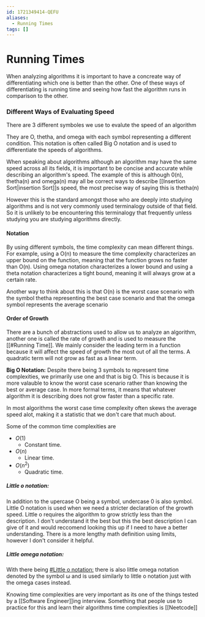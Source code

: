 ```yaml
---
id: 1721349414-QEFU
aliases:
  - Running Times
tags: []
---
```


# Running Times
When analyzing algorithms it is important to have a concreate way of differentiating which one is better than the other. One of these ways of differentiating is running time and seeing how fast the algorithm runs in comparison to the other. 

### Different Ways of Evaluating Speed
There are 3 different symboles we use to evalute the speed of an algorithm 

They are O, thetha, and omega with each symbol representing a different condition. This notation is often called Big O notation and is used to differentiate the speeds of algorithms. 

When speaking about algorithms although an algorithm may have the same speed across all its fields, it is important to be concise and accurate while describing an algorithm's speed. The example of this is although 0(n), thetha(n) and omega(n) may all be correct ways to describe [[Insertion Sort|insertion Sort]]s speed, the most precise way of saying this is thetha(n)

However this is the standard amongst those who are deeply into studying algorithms and is not very commonly used terminalogy outside of that field. So it is unlikely to be encountering this terminalogy that frequently unless studying you are studying algorithms directly. 

#### Notation
By using different symbols, the time complexity can mean different things. For example, using a O(n) to measure the time complexity characterizes an upper bound on the function, meaning that the function grows no faster than O(n). Using omega notation characterizes a lower bound and using a theta notation characterizes a tight bound, meaning it will always grow at a certain rate. 

Another way to think about this is that O(n) is the worst case scenario with the symbol thetha representing the best case scenario and that the omega symbol represents the average scenario

#### Order of Growth
There are a bunch of abstractions used to allow us to analyze an algorithm, another one is called the rate of growth and is used to measure the [[#Running Time]]. We mainly consider the leading term in a function because it will affect the speed of growth the most out of all the terms. A quadratic term will not grow as fast as a linear term.

**Big O Notation:**
Despite there being 3 symbols to represent time complexities, we primarily use one and that is big O. This is because it is more valauble to know the worst case scenario rather than knowing the best or average case. In more formal terms, it means that whatever algorithm it is describing does not grow faster than a specific rate. 

In most algorithms the worst case time complexity often skews the average speed alot, making it a statistic that we don't care that much about.

Some of the common time complexities are 
- $O(1)$
	- Constant time.
- $O(n)$
	- Linear time.
- $O(n^2)$
	- Quadratic time.

##### Little o notation:
In addition to the upercase O being a symbol, undercase 0 is also symbol. Little O notation is used when we need a stricter declaration of the growth speed. Little o requires the algorithm to grow strictly less than the description. I don't understand it the best but this the best description I can give of it and would reccomend looking this up if I need to have a better understanding. There is a more lengthy math definition using limits, however I don't consider it helpful.

##### Little omega notation:
With there being [#Little o notation:](#little-o-notation) there is also little omega notation denoted by the symbol ω and is used similarly to little o notation just with the omega cases instead. 

Knowing time complexities are very important as its one of the things tested by a [[Software Engineer]]ing interview. Something that people use to practice for this and learn their algorithms time complexities is [[Neetcode]]
